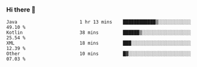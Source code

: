 ### Hi there 👋

<!--START_SECTION:waka-->

```text
Java                       1 hr 13 mins    ████████████▒░░░░░░░░░░░░   49.10 %
Kotlin                     38 mins         ██████▒░░░░░░░░░░░░░░░░░░   25.54 %
XML                        18 mins         ███░░░░░░░░░░░░░░░░░░░░░░   12.39 %
Other                      10 mins         █▓░░░░░░░░░░░░░░░░░░░░░░░   07.03 %
```

<!--END_SECTION:waka-->

<!--
**jerry-shao/jerry-shao** is a ✨ _special_ ✨ repository because its `README.md` (this file) appears on your GitHub profile.

Here are some ideas to get you started:

- 🔭 I’m currently working on ...
- 🌱 I’m currently learning ...
- 👯 I’m looking to collaborate on ...
- 🤔 I’m looking for help with ...
- 💬 Ask me about ...
- 📫 How to reach me: ...
- 😄 Pronouns: ...
- ⚡ Fun fact: ...
-->
